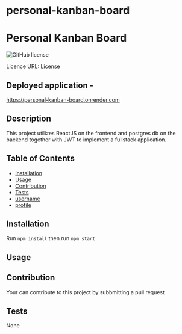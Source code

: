 # personal-kanban-board

# Personal Kanban Board
  ![GitHub license](https://img.shields.io/badge/License-AGPL-blue.svg)

  Licence URL: [License](https://opensource.org/licenses/AGPL)

  ## Deployed application - 
  https://personal-kanban-board.onrender.com

  ## Description
  This project utilizes ReactJS on the frontend and postgres db on the backend together with JWT to implement a fullstack application. 
  
  ## Table of Contents
  - [Installation](#installation) 
  - [Usage](#usage) 
  - [Contribution](#contribution)
  - [Tests](#tests) 
  - [username](#username)  
  - [profile](#github-profile) 

  ## Installation
  Run `npm install` then run `npm start`

  ## Usage
  

  ## Contribution
  Your can contribute to this project by subbmitting a pull request

  ## Tests
  None

